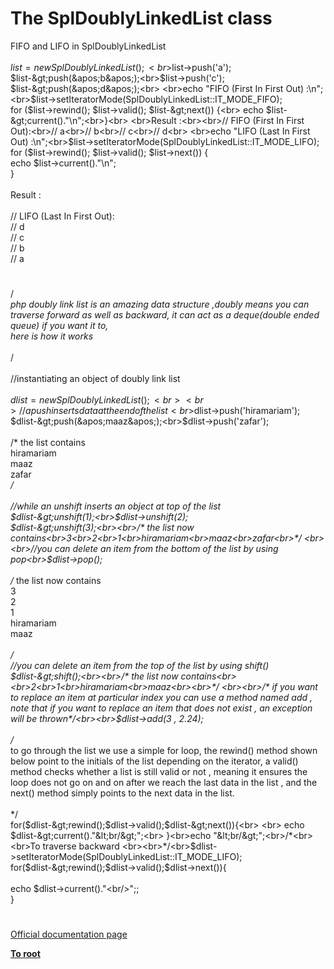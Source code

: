 # The SplDoublyLinkedList class



FIFO and LIFO in SplDoublyLinkedList<br><br>$list = new SplDoublyLinkedList();<br>$list-&gt;push(&apos;a&apos;);<br>$list-&gt;push(&apos;b&apos;);<br>$list-&gt;push(&apos;c&apos;);<br>$list-&gt;push(&apos;d&apos;);<br> <br>echo "FIFO (First In First Out) :\n";<br>$list-&gt;setIteratorMode(SplDoublyLinkedList::IT_MODE_FIFO);<br>for ($list-&gt;rewind(); $list-&gt;valid(); $list-&gt;next()) {<br>    echo $list-&gt;current()."\n";<br>}<br> <br>Result :<br><br>// FIFO (First In First Out):<br>// a<br>// b<br>// c<br>// d<br> <br>echo "LIFO (Last In First Out) :\n";<br>$list-&gt;setIteratorMode(SplDoublyLinkedList::IT_MODE_LIFO);<br>for ($list-&gt;rewind(); $list-&gt;valid(); $list-&gt;next()) {<br>    echo $list-&gt;current()."\n";<br>}<br> <br>Result :<br><br>// LIFO (Last In First Out):<br>// d<br>// c<br>// b<br>// a  

#

/*<br>php doubly link list is an amazing data structure ,doubly means you can traverse forward as well as backward, it can act as a deque(double ended queue) if you want it to,<br>here is how it works <br><br>*/<br><br>//instantiating an object of doubly link list<br><br>$dlist=new SplDoublyLinkedList();<br><br>//a push inserts data at the end of the list <br>$dlist-&gt;push(&apos;hiramariam&apos;);<br>$dlist-&gt;push(&apos;maaz&apos;);<br>$dlist-&gt;push(&apos;zafar&apos;);<br><br>/* the list contains<br>hiramariam<br>maaz<br>zafar<br>*/ <br><br>//while an unshift inserts an object at top of the list<br>$dlist-&gt;unshift(1);<br>$dlist-&gt;unshift(2);<br>$dlist-&gt;unshift(3);<br><br>/* the list now contains<br>3<br>2<br>1<br>hiramariam<br>maaz<br>zafar<br>*/ <br><br>//you can delete an item from the bottom of the list by using pop<br>$dlist-&gt;pop();<br><br>/* the list now contains<br>3<br>2<br>1<br>hiramariam<br>maaz<br><br>*/ <br>//you can delete an item from the top of the list by using shift()<br>$dlist-&gt;shift();<br><br>/* the list now contains<br><br>2<br>1<br>hiramariam<br>maaz<br><br>*/ <br><br>/* if you want to replace an item at particular index you can use a method named add , note that if you want to replace an item that does not exist , an exception will be thrown*/<br><br>$dlist-&gt;add(3 , 2.24);<br><br>/*<br>to go through the list we use a simple for loop, the rewind() method shown below point to the initials of the list depending on the iterator, a valid() method checks whether a list is still valid or not , meaning it ensures the loop does not go on and on after we reach the last data in the list , and the next() method simply points to the next data in the list.<br><br>*/<br>for($dlist-&gt;rewind();$dlist-&gt;valid();$dlist-&gt;next()){<br>    <br>    echo $dlist-&gt;current()."&lt;br/&gt;";<br>    }<br>echo "&lt;br/&gt;";<br>/*<br><br>To traverse backward <br><br>*/<br>$dlist-&gt;setIteratorMode(SplDoublyLinkedList::IT_MODE_LIFO);<br>for($dlist-&gt;rewind();$dlist-&gt;valid();$dlist-&gt;next()){<br>    <br>    echo $dlist-&gt;current()."&lt;br/&gt;";;<br>    }  

#

[Official documentation page](https://www.php.net/manual/en/class.spldoublylinkedlist.php)

**[To root](/README.md)**